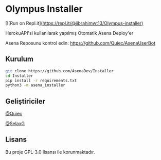 # Olympus Installer
[![Run on Repl.it][(https://repl.it/@iibrahimwt13/Olympus-installer)](https://repl.it/github/iibrahimwt13/Olympus-installer)

HerokuAPI'si kullanılarak yapılmış Otomatik Asena Deploy'er

Asena Reposunu kontrol edin: https://github.com/Quiec/AsenaUserBot
## Kurulum
```sh
git clone https://github.com/AsenaDev/Installer
cd Installer
pip install -r requirements.txt
python3 -m asena_installer
```

## Geliştiriciler
[@Quiec](https://t.me/fusuf)

[@SelaxG](https://t.me/SelaxG)

## Lisans
Bu proje GPL-3.0 lisansı ile korunmaktadır.
